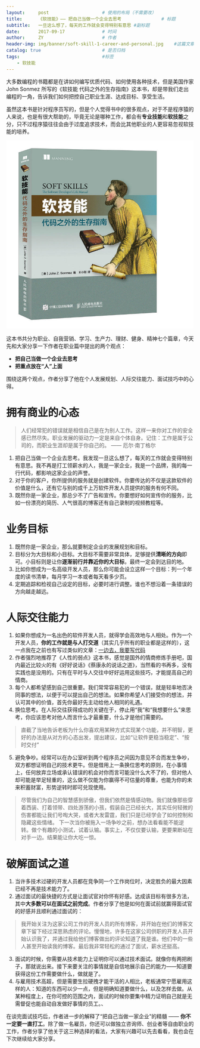 ```yaml
---
layout:     post                    # 使用的布局（不需要改）
title:      《软技能》—— 把自己当做一个企业去思考               # 标题 
subtitle:   一旦这么想了，每天的工作就会变得特别有意思 #副标题
date:       2017-09-17              # 时间
author:     ZY                      # 作者
header-img: img/banner/soft-skill-1-career-and-personal.jpg    #这篇文章标题背景图片
catalog: true                       # 是否归档
tags:                               #标签
    - 软技能
---
```

大多数编程的书籍都是在讲如何编写优质代码、如何使用各种技术，但是美国作家 John Sonmez 所写的《软技能 代码之外的生存指南》这本书，却是带我们走出编程的一角，告诉我们如何把控自己职业生涯、达成目标、享受生活。  

虽然这本书是针对程序员写的，但是个人觉得书中的很多观点，对于不是程序猿的人来说，也是有很大帮助的，毕竟无论是哪种工作，都会有**专业技能**和**软技能**之分，只不过程序猿往往会由于过度追求技术，而会比其他职业的人更容易忽视软技能的培养。

![](/img/post/2017-09-17-Soft-Skill-1-Career-And-Personal/book.jpg)

这本书共分为职业、自我营销、学习、生产力、理财、健身、精神七个篇章，今天先和大家分享一下作者在职业篇中提出的两个观点：

 - **把自己当做一个企业去思考**
 - **把重点放在“人”上面**

 围绕这两个观点，作者分享了他在个人发展规划、人际交往能力、面试技巧中的心得。

# 拥有商业的心态
> 人们经常犯的错误就是相信自己是在为别人工作。这样一来你对工作的安全感已然尽失。职业发展的驱动力一定是来自个体自身。记住：工作是属于公司的，而职业生涯却是属于你自己的。  —— 厄尔·南丁格尔

 1. 把自己当做一个企业去思考。我发现一旦这么想了，每天的工作就会变得特别有意思。我不再是打工领薪水的人，我是一家企业，我是一个品牌，我的每一行代码，都影响这家企业的声誉。
 2. 对于你的客户，你所提供的服务就是创建软件。你要传达的不仅是这款软件的价值是什么，还有它与别的成千上万软件开发人员提供的服务有何不同。
 3. 既然你是一家企业，那总少不了广告和宣传。你要想好如何宣传你的服务，比如一份漂亮的简历、人气很高的博客还有自己录制的视频教程等。

# 业务目标
 1. 既然你是一家企业，那么就要制定企业的发展规划和目标。
 2. 目标分为大目标和小目标。大目标不需要非常具体，足够提供**清晰的方向**即可。小目标则是让你**逐渐前行并靠近你的大目标**，最终一定会到达目的地。
 3. 比如你想成为一名高级开发人员，那么你可能会设立这样一个目标：列一个年度的读书清单，每月学习一本或者每天看多少页。
 4. 定期追踪和检视自己设定的目标，必要时进行调整。谁也不想沿着一条错误的方向越走越远。

# 人际交往能力
 1. 如果你想成为一名出色的软件开发人员，就得学会高效地与人相处。作为一个开发人员，**你的工作就是与人打交道**（其实几乎所有的职业都是这样的），这一点我在之前也有写过类似的文章：[一边去，我要写代码][1]
 2. 作者强烈地推荐了《人性的弱点》这本书，感觉是国外的情商修炼手册吧，国内最近比较火的有《好好说话》《蔡康永的说话之道》，当然看的书再多，没有实践也是没用的。只有在平时与人交往中好好运用这些技巧，才能提高自己的情商。
 3. 每个人都希望感到自己很重要。我们常常容易犯的一个错误，就是轻率地否决同事的想法，以便于可以提出自己的想法。如果你希望人们接受你的想法，并认可其中的价值，首先你最好先主动给他人相同的礼遇。
 4. 换位思考。在人际交往获得成功的关键在于，停止用“我”和“我想要什么”来思考，你应该思考对他人而言什么才最重要，什么才是他们需要的。
> 直截了当地告诉老板为什么你喜欢用某种方式实现某个功能，并不明智，更好的办法是从对方的心态出发，提出建议，比如“让软件更稳当稳定”、“按时交付”
 5. 避免争吵。经常可以在办公室听到两个程序员之间因为意见不合而发生争吵，双方都想证明自己的技术更牛。但是借用上一条换位思考的原则，在小事情上，任何放弃立场或承认错误的机会对你而言可能没什么大不了的，但对他人却可能是举足轻重的，这么做不仅能为你赢得不可估量的尊重，也能为你的未来积蓄财富，形势逆转时即可兑现使用。
> 尽管我们为自己的智慧感到骄傲，但我们依然是情感动物。我们就像那些穿着西装、打着领带、四处游荡的小孩，假装自己已经长大，其实任何轻微的伤害都能让我们号啕大哭，或者大发雷霆，我们只是已经学会了如何控制和隐藏这些情绪。
下一次当你被拖入一场争吵之前，想办法看看能不能逆转。做个有趣的小测试，试着认输。事实上，不仅仅要认输，更要果断站在对手一边。结果能让你大吃一惊。

# 破解面试之道
 1. 当许多技术过硬的开发人员都在竞争同一个工作岗位时，决定胜负的最大因素已经不再是技术能力了。
 2. 通过面试的最快捷的方式是让面试官对你怀有好感。达成该目标有很多方法，其中**大多数可以在面试之前完成**。作者分享了他是如何在面试前就赢得面试官的好感并且顺利通过面试的：
> 我开始关注为这家公司工作的开发人员的所有博客，并开始在他们的博客文章下留下经过深思熟虑的评论。慢慢地，许多在这家公司供职的开发人员开始认识我了，并通过我给他们博客做出的评论知道了我是谁。他们中的一些人甚至开始读我的博客。最后我非常轻松的通过了面试，薪水还挺高。

 3. 面试的时候，你需要从技术能力上证明你可以通过技术面试。就像你有两把刷子，那就说出来。接下来要关注的事情就是自信地展示自己的能力——知道要获得这份工作需要做什么，做就是了。
 4. 与雇用技术高超，但是需要生拉硬拽才能干活的人相比，老板通常宁愿雇用这样的人：知道的东西可以少一点，但是明确知道要做什么，以及怎样去做。从某种程度上，在你可控的范围之内，面试的时候你要集中精力证明自己就是无需督促也能自动自发做好事情的员工。、
 

在谈完面试技巧后，作者进一步的解释了“把自己当做一家企业”的精髓 —— **你不一定要一直打工**。除了做一名雇员，你还可以做独立咨询师、创业者等自由职业的工作，作者分享了他关于这三种选择的看法，大家有兴趣可以先去看看，我也会在下次继续给大家分享。
 

  [1]: http://www.jianshu.com/p/8cc00cb6fd77